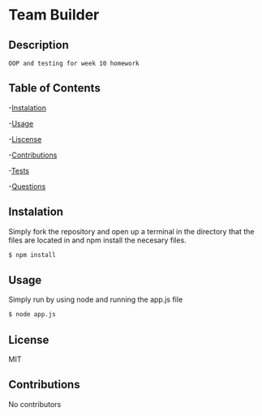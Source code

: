 # Team Builder
## Description

    OOP and testing for week 10 homework
## Table of Contents
-[Instalation](#instalation)

-[Usage](#usage)

-[Liscense](#liscense)

-[Contributions](#contributions)

-[Tests](#tests)

-[Questions](#questions)

## Instalation 
Simply fork the repository and open up a terminal in the directory that the files are located in and npm install the necesary files.

```sh
$ npm install
```

## Usage 
Simply run by using node and running the app.js file

```sh
$ node app.js
```

## License 
MIT

## Contributions
 No contributors
